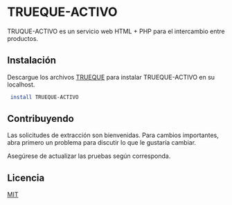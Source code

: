 # TRUEQUE-ACTIVO

TRUQUE-ACTIVO es un servicio web HTML + PHP para el intercambio entre productos.

## Instalación

Descargue los archivos [TRUEQUE](https://drive.google.com/drive/folders/1-WCzBgmxCMZ9UCmCzWSj0FPEwMwpQb0F?usp=sharing) para instalar TRUEQUE-ACTIVO en su localhost.

```bash
 install TRUEQUE-ACTIVO
```

## Contribuyendo
Las solicitudes de extracción son bienvenidas. Para cambios importantes, abra primero un problema para discutir lo que le gustaría cambiar.

Asegúrese de actualizar las pruebas según corresponda.

## Licencia
[MIT](https://choosealicense.com/licenses/mit/)
